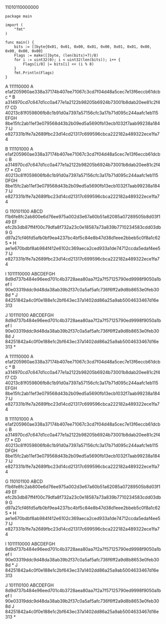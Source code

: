 

11010110000000

    package main

    import (
        "fmt"
    )

    func main() {
        bits := []byte{0x01, 0x01, 0x00, 0x01, 0x00, 0x01, 0x01, 0x00, 0x00, 0x00, 0x00}
        Flags := make([]byte, (len(bits)+7)/8)
        for i := uint32(0); i < uint32(len(bits)); i++ {
            Flags[i/8] |= bits[i] << (i % 8)
        }
        fmt.Println(Flags)
    }

A 111110000
A        e1af205960ae338a37174b407ee71067c3cd7f04d48a5cec7e13f6eccb61dcbc *
B        a314970cd7c647d1cc0a477e1a2122b98205b6924b73001b8dab20ee81c2f4f7
CD       40213c81f059806fb8c1b91d0a7397a57156cfc3a17b71d095c244aafc1eb115
EFGH     8be15fc2ab11ef3e079568d43b2b09ed5a5690fb13ecb1032f7aab99238a1847
IJ       e827331b1fe7a2689fbc23d14cd21317c699596cbca222182a489322ece1fa74

B 111101000
A        e1af205960ae338a37174b407ee71067c3cd7f04d48a5cec7e13f6eccb61dcbc
B        a314970cd7c647d1cc0a477e1a2122b98205b6924b73001b8dab20ee81c2f4f7 *
CD       40213c81f059806fb8c1b91d0a7397a57156cfc3a17b71d095c244aafc1eb115
DFGH     8be15fc2ab11ef3e079568d43b2b09ed5a5690fb13ecb1032f7aab99238a1847
IJ       e827331b1fe7a2689fbc23d14cd21317c699596cbca222182a489322ece1fa74

G 110101100
ABCD     f1b6fe8fc2ab800e6d76ee975a002d3e67a60b51a62085a07289505b8d03f149 
EF       efc2b3db87ff4f00c79dfa8f732a23c0e18587a73a839b7710234583cdd03db9 
G        d97a21cf46fd5afb0bf9ea4237bc4bf5c84e8b47d38d1eee2bbeb5c0f8a1c625 *
H        ae1e670bdbf8ab984f412e6102c369aeca2ced933a1de74712ccda5edaf4ee57 
IJ       e827331b1fe7a2689fbc23d14cd21317c699596cbca222182a489322ece1fa74 

I 1011110000
ABCDEFGH 8d9d737b484e96eed701c4b3728aea80aa7f2a7f57125790ed9998f9050a1bef
I        90e03319ddc9d48da38ab39b2f37c0a5af5afc736f6ff2a9d8b8653e0feb308d *
J        84251842a4c0f0e188e1c2bf643ec37a1402dd86a25a9ab5004633467d16e313

J 101110100
ABCDEFGH 8d9d737b484e96eed701c4b3728aea80aa7f2a7f57125790ed9998f9050a1bef
I        90e03319ddc9d48da38ab39b2f37c0a5af5afc736f6ff2a9d8b8653e0feb308d
J        84251842a4c0f0e188e1c2bf643ec37a1402dd86a25a9ab5004633467d16e313 *

A 111110000
A        e1af205960ae338a37174b407ee71067c3cd7f04d48a5cec7e13f6eccb61dcbc *
B        a314970cd7c647d1cc0a477e1a2122b98205b6924b73001b8dab20ee81c2f4f7
CD       40213c81f059806fb8c1b91d0a7397a57156cfc3a17b71d095c244aafc1eb115
EFGH     8be15fc2ab11ef3e079568d43b2b09ed5a5690fb13ecb1032f7aab99238a1847
IJ       e827331b1fe7a2689fbc23d14cd21317c699596cbca222182a489322ece1fa74

B 111101000
A        e1af205960ae338a37174b407ee71067c3cd7f04d48a5cec7e13f6eccb61dcbc
B        a314970cd7c647d1cc0a477e1a2122b98205b6924b73001b8dab20ee81c2f4f7 *
CD       40213c81f059806fb8c1b91d0a7397a57156cfc3a17b71d095c244aafc1eb115
DFGH     8be15fc2ab11ef3e079568d43b2b09ed5a5690fb13ecb1032f7aab99238a1847
IJ       e827331b1fe7a2689fbc23d14cd21317c699596cbca222182a489322ece1fa74

G 110101100
ABCD     f1b6fe8fc2ab800e6d76ee975a002d3e67a60b51a62085a07289505b8d03f149 
EF       efc2b3db87ff4f00c79dfa8f732a23c0e18587a73a839b7710234583cdd03db9 
G        d97a21cf46fd5afb0bf9ea4237bc4bf5c84e8b47d38d1eee2bbeb5c0f8a1c625 *
H        ae1e670bdbf8ab984f412e6102c369aeca2ced933a1de74712ccda5edaf4ee57 
IJ       e827331b1fe7a2689fbc23d14cd21317c699596cbca222182a489322ece1fa74 

I 1011110000
ABCDEFGH 8d9d737b484e96eed701c4b3728aea80aa7f2a7f57125790ed9998f9050a1bef
I        90e03319ddc9d48da38ab39b2f37c0a5af5afc736f6ff2a9d8b8653e0feb308d *
J        84251842a4c0f0e188e1c2bf643ec37a1402dd86a25a9ab5004633467d16e313

J 101110100
ABCDEFGH 8d9d737b484e96eed701c4b3728aea80aa7f2a7f57125790ed9998f9050a1bef
I        90e03319ddc9d48da38ab39b2f37c0a5af5afc736f6ff2a9d8b8653e0feb308d
J        84251842a4c0f0e188e1c2bf643ec37a1402dd86a25a9ab5004633467d16e313 *